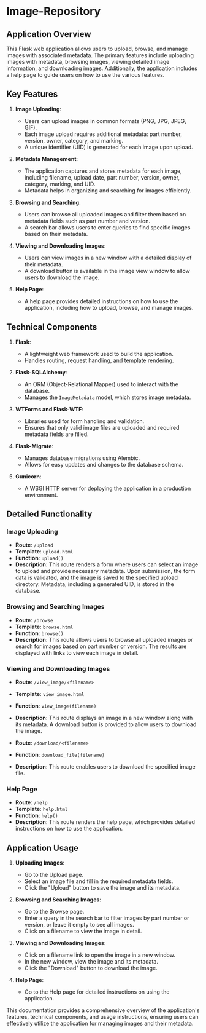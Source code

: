 # Image-Repository

## Application Overview

This Flask web application allows users to upload, browse, and manage images with associated metadata. The primary features include uploading images with metadata, browsing images, viewing detailed image information, and downloading images. Additionally, the application includes a help page to guide users on how to use the various features.

## Key Features

1. **Image Uploading**:
    - Users can upload images in common formats (PNG, JPG, JPEG, GIF).
    - Each image upload requires additional metadata: part number, version, owner, category, and marking.
    - A unique identifier (UID) is generated for each image upon upload.

2. **Metadata Management**:
    - The application captures and stores metadata for each image, including filename, upload date, part number, version, owner, category, marking, and UID.
    - Metadata helps in organizing and searching for images efficiently.

3. **Browsing and Searching**:
    - Users can browse all uploaded images and filter them based on metadata fields such as part number and version.
    - A search bar allows users to enter queries to find specific images based on their metadata.

4. **Viewing and Downloading Images**:
    - Users can view images in a new window with a detailed display of their metadata.
    - A download button is available in the image view window to allow users to download the image.

5. **Help Page**:
    - A help page provides detailed instructions on how to use the application, including how to upload, browse, and manage images.

## Technical Components

1. **Flask**:
    - A lightweight web framework used to build the application.
    - Handles routing, request handling, and template rendering.

2. **Flask-SQLAlchemy**:
    - An ORM (Object-Relational Mapper) used to interact with the database.
    - Manages the `ImageMetadata` model, which stores image metadata.

3. **WTForms and Flask-WTF**:
    - Libraries used for form handling and validation.
    - Ensures that only valid image files are uploaded and required metadata fields are filled.

4. **Flask-Migrate**:
    - Manages database migrations using Alembic.
    - Allows for easy updates and changes to the database schema.

5. **Gunicorn**:
    - A WSGI HTTP server for deploying the application in a production environment.

## Detailed Functionality

### Image Uploading

- **Route**: `/upload`
- **Template**: `upload.html`
- **Function**: `upload()`
- **Description**: This route renders a form where users can select an image to upload and provide necessary metadata. Upon submission, the form data is validated, and the image is saved to the specified upload directory. Metadata, including a generated UID, is stored in the database.

### Browsing and Searching Images

- **Route**: `/browse`
- **Template**: `browse.html`
- **Function**: `browse()`
- **Description**: This route allows users to browse all uploaded images or search for images based on part number or version. The results are displayed with links to view each image in detail.

### Viewing and Downloading Images

- **Route**: `/view_image/<filename>`
- **Template**: `view_image.html`
- **Function**: `view_image(filename)`
- **Description**: This route displays an image in a new window along with its metadata. A download button is provided to allow users to download the image.

- **Route**: `/download/<filename>`
- **Function**: `download_file(filename)`
- **Description**: This route enables users to download the specified image file.

### Help Page

- **Route**: `/help`
- **Template**: `help.html`
- **Function**: `help()`
- **Description**: This route renders the help page, which provides detailed instructions on how to use the application.

## Application Usage

1. **Uploading Images**:
    - Go to the Upload page.
    - Select an image file and fill in the required metadata fields.
    - Click the "Upload" button to save the image and its metadata.

2. **Browsing and Searching Images**:
    - Go to the Browse page.
    - Enter a query in the search bar to filter images by part number or version, or leave it empty to see all images.
    - Click on a filename to view the image in detail.

3. **Viewing and Downloading Images**:
    - Click on a filename link to open the image in a new window.
    - In the new window, view the image and its metadata.
    - Click the "Download" button to download the image.

4. **Help Page**:
    - Go to the Help page for detailed instructions on using the application.

This documentation provides a comprehensive overview of the application's features, technical components, and usage instructions, ensuring users can effectively utilize the application for managing images and their metadata.
